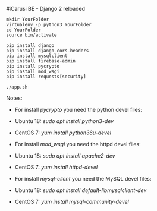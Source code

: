 #iCarusi BE - Django 2 reloaded

```
mkdir YourFolder
virtualenv -p python3 YourFolder
cd YourFolder
source bin/activate

pip install django
pip install django-cors-headers
pip install mysqlclient
pip install firebase-admin
pip install pycrypto
pip install mod_wsgi
pip install requests[security]

./app.sh
```

Notes:
- For install *pycrypto* you need the python devel files:
 - Ubuntu 18: *sudo apt install python3-dev*
 - CentOS 7: *yum install python36u-devel*

- For install *mod_wsgi* you need the httpd devel files:
 - Ubuntu 18: *sudo apt install apache2-dev*
 - CentOS 7: *yum install httpd-devel*

- For install *mysql-client* you need the MySQL devel files:
 - Ubuntu 18: *sudo apt install default-libmysqlclient-dev*
 - CentOS 7: *yum install mysql-community-devel*


